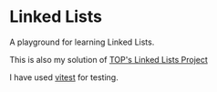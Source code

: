 # Linked Lists

A playground for learning Linked Lists.

This is also my solution of [TOP's Linked Lists Project](https://www.theodinproject.com/lessons/javascript-linked-lists)

I have used [vitest](https://vitest.dev) for testing.
